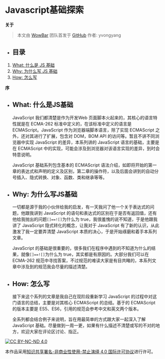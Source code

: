 # Javascript基础探索
__关于__
> 本文由 [WowBar][WowBar] 团队首发于 [GitHub][GitHub]
> 作者: yvongyang

+ ## 目录
1. [What: 什么是 JS 基础](#1.什么是-JS-基础)
2. [Why: 为什么写 JS 基础](#2.为什么写-JS-基础)
3. [How: 怎么写](#3.怎么写)

__序__

+ ## What: 什么是JS基础

    JavaScript 我们都清楚是作为开发Web 页面脚本火起来的，其核心的语言特性就是在 ECMA-262 标准中定义的，在该标准中定义的语言是 ECMAScript。JavaScript 作为浏览器端脚本语言，除了实现 ECMAScript 之外，还对其进行了扩展，包含对 DOM，BOM API 的访问等。暂且不讲不同浏览器中实现 JavaScript 的差异，本系列讲的 JavaScript 语言的基础，主要是在 ECMAScript 中的实现，可能会涉及到浏览器对该语言实现的差异，到时会特意说明。
   
    JavaScript 基础系列包含基本的 ECMAScript 语法介绍，如即将开始的第一章的表达式和声明的定义及区别，第二章的操作符，以及后面会讲到的自动分号插入、隐式转换、对象、函数、类和继承等等。
	
+ ## Why: 为什么写JS基础

    一切都是源于我的小伙伴给我的启发，有一天我问了他一个关于表达式的问题，他跟我讲到 JavaScript 的语句和表达式的区别在于是否有返回值，还有他给我抛出的问题` []==![] `为什么为 true，我很羞愧的说不知道，于是他跟我讲了 JavaScript 隐式转化的概念，让我对于 JavaScript 有了新的认识，从此激发了我一定要弄清楚 JavaScript 本质的决心，于是开始琢磨和着手本系列文章。
    
    JavaScript 的基础是很重要的，很多我们在程序中遇到的不知道为什么的结果，就像`[]==![]`为什么为 true，其实都是有原因的。大部分我们可以在 ECMA-262 规范中寻找答案，不过规范的难读大家是有目共睹的，本系列文章中涉及到的规范我会尽量的描述清楚。

+ ## How: 怎么写

	接下来这个系列的文章是我自己在现阶段重新学习 JavaScript 的过程中对这门语言的总结，主要是对其核心 ECMAScript 的总结。基于的 ECMAScript 的版本主要是 ES5、ES6，引用的规范会参考中文和英文两个版本。
	
    全系列都会结合例子来说明，旨在用最简单的方式跟大家一起深入了解 JavaScript 基础。尽量做到一周一更，如果有什么描述不清楚或写的不对的地方，欢迎大家在评论区讨论、指正。

[![CC BY-NC-ND 4.0](https://i.creativecommons.org/l/by-nc-nd/4.0/80x15.png "LICENSE")][License]

本作品采用[知识共享署名-非商业性使用-禁止演绎 4.0 国际许可协议](http://creativecommons.org/licenses/by-nc-nd/4.0/)进行许可。


[License]:    https://github.com/WowBar/blog/blob/master/LICENSE.md
[GitHub]:     https://github.com/WowBar/blog/issues/5
[WowBar]:     https://github.com/WowBar/blog
